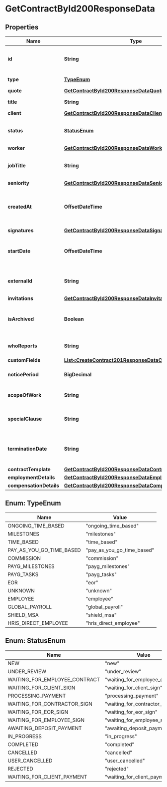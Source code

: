 

# GetContractById200ResponseData


## Properties

| Name | Type | Description | Notes |
|------------ | ------------- | ------------- | -------------|
|**id** | **String** | Unique identifier for the contract. |  |
|**type** | [**TypeEnum**](#TypeEnum) | Type of a contract. |  |
|**quote** | [**GetContractById200ResponseDataQuote**](GetContractById200ResponseDataQuote.md) |  |  [optional] |
|**title** | **String** | Title of the contract. |  |
|**client** | [**GetContractById200ResponseDataClient**](GetContractById200ResponseDataClient.md) |  |  |
|**status** | [**StatusEnum**](#StatusEnum) | Status of a contract in Deel workflow. |  |
|**worker** | [**GetContractById200ResponseDataWorker**](GetContractById200ResponseDataWorker.md) |  |  |
|**jobTitle** | **String** | Job title associated with the contract. |  [optional] |
|**seniority** | [**GetContractById200ResponseDataSeniority**](GetContractById200ResponseDataSeniority.md) |  |  [optional] |
|**createdAt** | **OffsetDateTime** | Date and time when the contract was created. |  |
|**signatures** | [**GetContractById200ResponseDataSignatures**](GetContractById200ResponseDataSignatures.md) |  |  |
|**startDate** | **OffsetDateTime** | Date and time when the contract starts. |  |
|**externalId** | **String** | External identifier of the contract. |  [optional] |
|**invitations** | [**GetContractById200ResponseDataInvitations**](GetContractById200ResponseDataInvitations.md) |  |  |
|**isArchived** | **Boolean** | Flag to indicate if the contract is archived. |  |
|**whoReports** | **String** | Who reports the hours. |  [optional] |
|**customFields** | [**List&lt;CreateContract201ResponseDataCustomFieldsInner&gt;**](CreateContract201ResponseDataCustomFieldsInner.md) |  |  [optional] |
|**noticePeriod** | **BigDecimal** | Notice period in days. |  [optional] |
|**scopeOfWork** | **String** | Scope of work of the contract. |  [optional] |
|**specialClause** | **String** | Special clause of the contract. |  |
|**terminationDate** | **String** | Date and time when the contract ends. |  |
|**contractTemplate** | [**GetContractById200ResponseDataContractTemplate**](GetContractById200ResponseDataContractTemplate.md) |  |  [optional] |
|**employmentDetails** | [**GetContractById200ResponseDataEmploymentDetails**](GetContractById200ResponseDataEmploymentDetails.md) |  |  |
|**compensationDetails** | [**GetContractById200ResponseDataCompensationDetails**](GetContractById200ResponseDataCompensationDetails.md) |  |  |



## Enum: TypeEnum

| Name | Value |
|---- | -----|
| ONGOING_TIME_BASED | &quot;ongoing_time_based&quot; |
| MILESTONES | &quot;milestones&quot; |
| TIME_BASED | &quot;time_based&quot; |
| PAY_AS_YOU_GO_TIME_BASED | &quot;pay_as_you_go_time_based&quot; |
| COMMISSION | &quot;commission&quot; |
| PAYG_MILESTONES | &quot;payg_milestones&quot; |
| PAYG_TASKS | &quot;payg_tasks&quot; |
| EOR | &quot;eor&quot; |
| UNKNOWN | &quot;unknown&quot; |
| EMPLOYEE | &quot;employee&quot; |
| GLOBAL_PAYROLL | &quot;global_payroll&quot; |
| SHIELD_MSA | &quot;shield_msa&quot; |
| HRIS_DIRECT_EMPLOYEE | &quot;hris_direct_employee&quot; |



## Enum: StatusEnum

| Name | Value |
|---- | -----|
| NEW | &quot;new&quot; |
| UNDER_REVIEW | &quot;under_review&quot; |
| WAITING_FOR_EMPLOYEE_CONTRACT | &quot;waiting_for_employee_contract&quot; |
| WAITING_FOR_CLIENT_SIGN | &quot;waiting_for_client_sign&quot; |
| PROCESSING_PAYMENT | &quot;processing_payment&quot; |
| WAITING_FOR_CONTRACTOR_SIGN | &quot;waiting_for_contractor_sign&quot; |
| WAITING_FOR_EOR_SIGN | &quot;waiting_for_eor_sign&quot; |
| WAITING_FOR_EMPLOYEE_SIGN | &quot;waiting_for_employee_sign&quot; |
| AWAITING_DEPOSIT_PAYMENT | &quot;awaiting_deposit_payment&quot; |
| IN_PROGRESS | &quot;in_progress&quot; |
| COMPLETED | &quot;completed&quot; |
| CANCELLED | &quot;cancelled&quot; |
| USER_CANCELLED | &quot;user_cancelled&quot; |
| REJECTED | &quot;rejected&quot; |
| WAITING_FOR_CLIENT_PAYMENT | &quot;waiting_for_client_payment&quot; |



